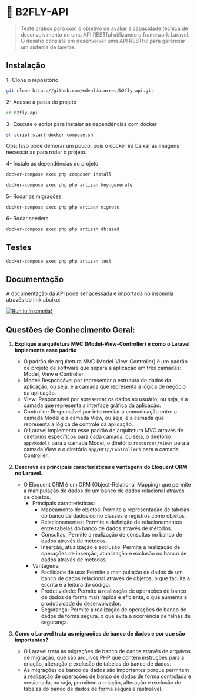 # 🚀 B2FLY-API

> Teste prático para com o objetivo de avaliar a capacidade técnica de desenvolvimento de uma API RESTful utilizando o framework Laravel. O desafio consiste em desenvolver uma API RESTful para gerenciar um sistema de tarefas.

## Instalação

1- Clone o repositório

```sh
git clone https://github.com/edvaldotorres/b2fly-api.git
```

2- Acesse a pasta do projeto

```sh
cd b2fly-api
```

3- Execute o script para instalar as dependências com docker

```sh
sh script-start-docker-compose.sh
```

Obs: Isso pode demorar um pouco, pois o docker irá baixar as imagens necessárias para rodar o projeto.

4- Instale as dependências do projeto

```sh
docker-compose exec php composer install
```

```sh
docker-compose exec php php artisan key:generate
```

5- Rodar as migrações

```sh
docker-compose exec php php artisan migrate
```

6- Rodar seeders

```sh
docker-compose exec php php artisan db:seed
```

## Testes

```sh
docker-compose exec php php artisan test
```

## Documentação

A documentação da API pode ser acessada e importada no insomnia através do link abaixo:

[![Run in Insomnia}](https://insomnia.rest/images/run.svg)](https://insomnia.rest/run/?label=b2fly-api&uri=https%3A%2F%2Fgithub.com%2Fedvaldotorres%2Fb2fly-api%2Fblob%2Fdevelop%2Fdocumets%2FInsomnia_2024-02-02.json)

## Questões de Conhecimento Geral:

1.  **Explique a arquitetura MVC (Model-View-Controller) e como o Laravel implementa esse padrão**

    - O padrão de arquitetura MVC (Model-View-Controller) é um padrão de projeto de software que separa a aplicação em três camadas: Model, View e Controller.
    - Model: Responsável por representar a estrutura de dados da aplicação, ou seja, é a camada que representa a lógica de negócio da aplicação.
    - View: Responsável por apresentar os dados ao usuário, ou seja, é a camada que representa a interface gráfica da aplicação.
    - Controller: Responsável por intermediar a comunicação entre a camada Model e a camada View, ou seja, é a camada que representa a lógica de controle da aplicação.
    - O Laravel implementa esse padrão de arquitetura MVC através de diretórios específicos para cada camada, ou seja, o diretório `app/Models` para a camada Model, o diretório `resources/views` para a camada View e o diretório `app/Http/Controllers` para a camada Controller.

2.  **Descreva as principais características e vantagens do Eloquent ORM no Laravel.**

    - O Eloquent ORM é um ORM (Object-Relational Mapping) que permite a manipulação de dados de um banco de dados relacional através de objetos.
      - Principais características:
        - Mapeamento de objetos: Permite a representação de tabelas do banco de dados como classes e registros como objetos.
        - Relacionamentos: Permite a definição de relacionamentos entre tabelas do banco de dados através de métodos.
        - Consultas: Permite a realização de consultas no banco de dados através de métodos.
        - Inserção, atualização e exclusão: Permite a realização de operações de inserção, atualização e exclusão no banco de dados através de métodos.
      - Vantagens:
        - Facilidade de uso: Permite a manipulação de dados de um banco de dados relacional através de objetos, o que facilita a escrita e a leitura do código.
        - Produtividade: Permite a realização de operações de banco de dados de forma mais rápida e eficiente, o que aumenta a produtividade do desenvolvedor.
        - Segurança: Permite a realização de operações de banco de dados de forma segura, o que evita a ocorrência de falhas de segurança.

3.  **Como o Laravel trata as migrações de banco de dados e por que são importantes?**

    - O Laravel trata as migrações de banco de dados através de arquivos de migração, que são arquivos PHP que contêm instruções para a criação, alteração e exclusão de tabelas do banco de dados.
    - As migrações de banco de dados são importantes porque permitem a realização de operações de banco de dados de forma controlada e versionada, ou seja, permitem a criação, alteração e exclusão de tabelas do banco de dados de forma segura e rastreável.
